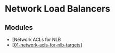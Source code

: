 Network Load Balancers
===

Modules
---

- [Network ACLs for NLB
- [[01-network-acls-for-nlb-targets]]

[//begin]: # "Autogenerated link references for markdown compatibility"
[01-network-acls-for-nlb-targets]: 01-network-acls-for-nlb-targets.md "Network ACLs for NLB targets"
[//end]: # "Autogenerated link references"